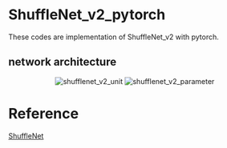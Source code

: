 # ShuffleNet_v2_pytorch

These codes are implementation of ShuffleNet_v2 with pytorch.

## network architecture

<div align=center>
      
![shufflenet_v2_unit](https://github.com/lizhengwei1992/ShuffleNet_v2_pytorch/raw/master/images/shufflenet_v2.png)
![shufflenet_v2_parameter](https://github.com/lizhengwei1992/ShuffleNet_v2_pytorch/raw/master/images/shufflenet_v2_.png)
</div>



# Reference

[ShuffleNet](https://github.com/jaxony/ShuffleNet)



